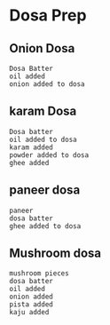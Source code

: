 # Dosa Prep

## Onion Dosa
    Dosa Batter
    oil added
    onion added to dosa

## karam Dosa
    Dosa batter
    oil added to dosa
    karam added
    powder added to dosa
    ghee added

## paneer dosa
    paneer
    dosa batter
    ghee added to dosa

## Mushroom dosa
    mushroom pieces
    dosa batter
    oil added
    onion added
    pista added
    kaju added